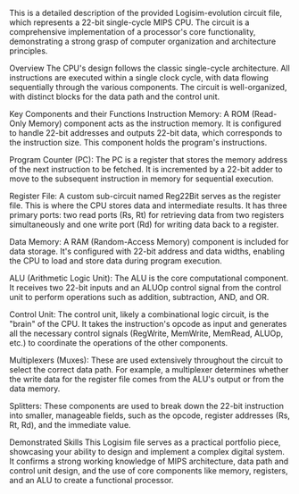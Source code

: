 This is a detailed description of the provided Logisim-evolution circuit file, which represents a 22-bit single-cycle MIPS CPU. The circuit is a comprehensive implementation of a processor's core functionality, demonstrating a strong grasp of computer organization and architecture principles.

Overview
The CPU's design follows the classic single-cycle architecture. All instructions are executed within a single clock cycle, with data flowing sequentially through the various components. The circuit is well-organized, with distinct blocks for the data path and the control unit.

Key Components and their Functions
Instruction Memory: A ROM (Read-Only Memory) component acts as the instruction memory. It is configured to handle 22-bit addresses and outputs 22-bit data, which corresponds to the instruction size. This component holds the program's instructions.

Program Counter (PC): The PC is a register that stores the memory address of the next instruction to be fetched. It is incremented by a 22-bit adder to move to the subsequent instruction in memory for sequential execution.

Register File: A custom sub-circuit named Reg22Bit serves as the register file. This is where the CPU stores data and intermediate results. It has three primary ports: two read ports (Rs, Rt) for retrieving data from two registers simultaneously and one write port (Rd) for writing data back to a register.

Data Memory: A RAM (Random-Access Memory) component is included for data storage. It's configured with 22-bit address and data widths, enabling the CPU to load and store data during program execution.

ALU (Arithmetic Logic Unit): The ALU is the core computational component. It receives two 22-bit inputs and an ALUOp control signal from the control unit to perform operations such as addition, subtraction, AND, and OR.

Control Unit: The control unit, likely a combinational logic circuit, is the "brain" of the CPU. It takes the instruction's opcode as input and generates all the necessary control signals (RegWrite, MemWrite, MemRead, ALUOp, etc.) to coordinate the operations of the other components.

Multiplexers (Muxes): These are used extensively throughout the circuit to select the correct data path. For example, a multiplexer determines whether the write data for the register file comes from the ALU's output or from the data memory.

Splitters: These components are used to break down the 22-bit instruction into smaller, manageable fields, such as the opcode, register addresses (Rs, Rt, Rd), and the immediate value.

Demonstrated Skills
This Logisim file serves as a practical portfolio piece, showcasing your ability to design and implement a complex digital system. It confirms a strong working knowledge of MIPS architecture, data path and control unit design, and the use of core components like memory, registers, and an ALU to create a functional processor.

